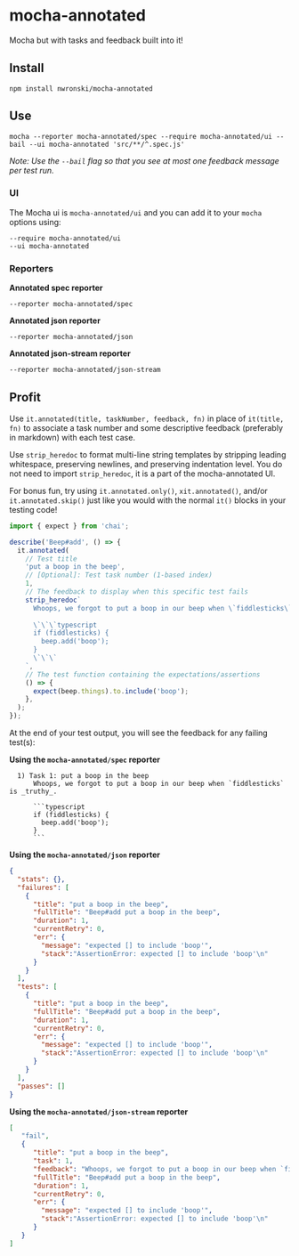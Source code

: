 # mocha-annotated
Mocha but with tasks and feedback built into it!

## Install

```
npm install nwronski/mocha-annotated
```

## Use

```
mocha --reporter mocha-annotated/spec --require mocha-annotated/ui --bail --ui mocha-annotated 'src/**/^.spec.js'
```

_Note: Use the `--bail` flag so that you see at most one feedback message per test run._

### UI

The Mocha ui is `mocha-annotated/ui` and you can add it to your `mocha` options using:

```
--require mocha-annotated/ui 
--ui mocha-annotated
```

### Reporters

**Annotated spec reporter**

```
--reporter mocha-annotated/spec
```

**Annotated json reporter**

```
--reporter mocha-annotated/json
```

**Annotated json-stream reporter**

```
--reporter mocha-annotated/json-stream
```

## Profit

Use `it.annotated(title, taskNumber, feedback, fn)` in place of `it(title, fn)` to associate a task number and 
some descriptive feedback (preferably in markdown) with each test case.

Use `strip_heredoc` to format multi-line string templates by stripping leading whitespace, preserving newlines, and 
preserving indentation level. You do not need to import `strip_heredoc`, it is a part of the mocha-annotated UI.

For bonus fun, try using `it.annotated.only()`, `xit.annotated()`, and/or `it.annotated.skip()` just like you 
would with the normal `it()` blocks in your testing code!

```javascript
import { expect } from 'chai';

describe('Beep#add', () => {
  it.annotated(
    // Test title
    'put a boop in the beep',
    // [Optional]: Test task number (1-based index)
    1,
    // The feedback to display when this specific test fails
    strip_heredoc`
      Whoops, we forgot to put a boop in our beep when \`fiddlesticks\` is _truthy_.
            
      \`\`\`typescript
      if (fiddlesticks) {
        beep.add('boop');
      }
      \`\`\`
    `,
    // The test function containing the expectations/assertions
    () => {
      expect(beep.things).to.include('boop');
    },
  );
});
```

At the end of your test output, you will see the feedback for any failing test(s):

**Using the `mocha-annotated/spec` reporter**

```shell
  1) Task 1: put a boop in the beep
      Whoops, we forgot to put a boop in our beep when `fiddlesticks` is _truthy_.
            
      ```typescript
      if (fiddlesticks) {
        beep.add('boop');
      }
      ```
```

**Using the `mocha-annotated/json` reporter**

```json
{
  "stats": {},
  "failures": [
    {
      "title": "put a boop in the beep",
      "fullTitle": "Beep#add put a boop in the beep",
      "duration": 1,
      "currentRetry": 0,
      "err": {
        "message": "expected [] to include 'boop'",
        "stack":"AssertionError: expected [] to include 'boop'\n"
      }
    }
  ],
  "tests": [
    {
      "title": "put a boop in the beep",
      "fullTitle": "Beep#add put a boop in the beep",
      "duration": 1,
      "currentRetry": 0,
      "err": {
        "message": "expected [] to include 'boop'",
        "stack":"AssertionError: expected [] to include 'boop'\n"
      }
    }
  ],
  "passes": []
}
```

**Using the `mocha-annotated/json-stream` reporter**

```json
[  
   "fail",
   {  
      "title": "put a boop in the beep",
      "task": 1,
      "feedback": "Whoops, we forgot to put a boop in our beep when `fiddlesticks` is _truthy_.\n\n```typescript\nif (fiddlesticks) {\n\tbeep.add('boop');\n}\n```",
      "fullTitle": "Beep#add put a boop in the beep",
      "duration": 1,
      "currentRetry": 0,
      "err": {
        "message": "expected [] to include 'boop'",
        "stack":"AssertionError: expected [] to include 'boop'\n"
      }
   }
]
```

